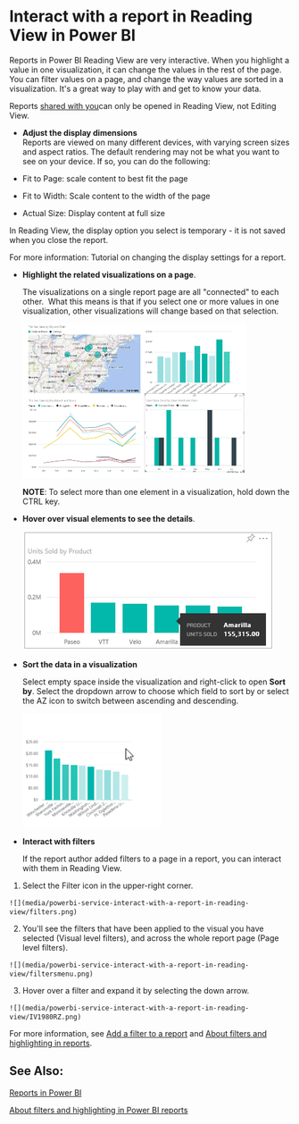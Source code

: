 ﻿<properties 
   pageTitle="Interact with a report in Reading View in Power BI"
   description="Interact with a report in Reading View in Power BI"
   services="powerbi" 
   documentationCenter="" 
   authors="v-aljenk" 
   manager="mblythe" 
   editor=""
   tags=""/>
 
<tags
   ms.service="powerbi"
   ms.devlang="NA"
   ms.topic="article"
   ms.tgt_pltfrm="NA"
   ms.workload="powerbi"
   ms.date="10/14/2015"
   ms.author="v-aljenk"/>

# Interact with a report in Reading View in Power BI

Reports in Power BI Reading View are very interactive. When you highlight a value in one visualization, it can change the values in the rest of the page. You can filter values on a page, and change the way values are sorted in a visualization. It's a great way to play with and get to know your data. 

Reports [shared with you](http://support.powerbi.com/knowledgebase/articles/431008)can only be opened in Reading View, not Editing View.

- **Adjust the display dimensions**  
   Reports are viewed on many different devices, with varying screen sizes and aspect ratios.  The default rendering may not be what you want to see on your device.  If so, you can do the following: 

 - Fit to Page: scale content to best fit the page 
 - Fit to Width: Scale content to the width of the page 
 - Actual Size: Display content at full size  

  In Reading View, the display option you select is temporary - it is not saved when you close the report. 

For more information: Tutorial on changing the display settings for a report. 


- **Highlight the related visualizations on a page**.

   The visualizations on a single report page are all "connected" to each other.  What this means is that if you select one or more values in one visualization, other visualizations will change based on that selection.

   ![](media/powerbi-service-interact-with-a-report-in-reading-view/pagefilter3b.gif)

   **NOTE**: To select more than one element in a visualization, hold down the CTRL key.

- **Hover over visual elements to see the details**.

    ![](media/powerbi-service-interact-with-a-report-in-reading-view/amarillachart.png)

- **Sort the data in a visualization**  

   Select empty space inside the visualization and right-click to open **Sort by**. Select the dropdown arrow to choose which field to sort by or select the AZ icon to switch between ascending and descending.    

   ![](media/powerbi-service-interact-with-a-report-in-reading-view/PBI_ChangeChartSort.gif) 

- **Interact with filters**

   If the report author added filters to a page in a report, you can interact with them in Reading View.

 1.  Select the Filter icon in the upper-right corner.

    ![](media/powerbi-service-interact-with-a-report-in-reading-view/filters.png)  

 2.  You'll see the filters that have been applied to the visual you have selected (Visual level filters), and across the whole report page (Page level filters).

    ![](media/powerbi-service-interact-with-a-report-in-reading-view/filtersmenu.png)

 3.  Hover over a filter and expand it by selecting the down arrow.

    ![](media/powerbi-service-interact-with-a-report-in-reading-view/IV1980RZ.png)

For more information, see [Add a filter to a report](http://support.powerbi.com/knowledgebase/articles/464704) and [About filters and highlighting in reports](http://support.powerbi.com/knowledgebase/articles/467092).

## See Also:

[Reports in Power BI](http://support.powerbi.com/knowledgebase/articles/425684)

 [About filters and highlighting in Power BI reports](http://support.powerbi.com/knowledgebase/articles/467092)

